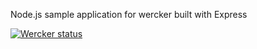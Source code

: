 Node.js sample application for wercker built with Express

[![Wercker
status](https://app.wercker.com/status/7b1a402dd00d57fc9abddf9eb5161675/m)](https://app.wercker.com/project/bykey/7b1a402dd00d57fc9abddf9eb5161675)

